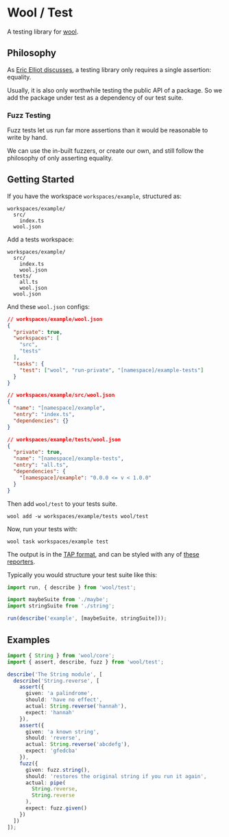 # Wool / Test

A testing library for [wool](https://github.com/woolts/wool).

## Philosophy

As [Eric Elliot discusses](https://medium.com/javascript-scene/rethinking-unit-test-assertions-55f59358253f), a testing library only requires a single assertion: equality.

Usually, it is also only worthwhile testing the public API of a package. So we add the package under test as a dependency of our test suite.

### Fuzz Testing

Fuzz tests let us run far more assertions than it would be reasonable to write by hand.

We can use the in-built fuzzers, or create our own, and still follow the philosophy of only asserting equality.

## Getting Started

If you have the workspace `workspaces/example`, structured as:

```
workspaces/example/
  src/
    index.ts
  wool.json
```

Add a tests workspace:

```
workspaces/example/
  src/
    index.ts
    wool.json
  tests/
    all.ts
    wool.json
  wool.json
```

And these `wool.json` configs:

```json
// workspaces/example/wool.json
{
  "private": true,
  "workspaces": [
    "src",
    "tests"
  ],
  "tasks": {
    "test": ["wool", "run-private", "[namespace]/example-tests"]
  }
}
```

```json
// workspaces/example/src/wool.json
{
  "name": "[namespace]/example",
  "entry": "index.ts",
  "dependencies": {}
}
```

```json
// workspaces/example/tests/wool.json
{
  "private": true,
  "name": "[namespace]/example-tests",
  "entry": "all.ts",
  "dependencies": {
    "[namespace]/example": "0.0.0 <= v < 1.0.0"
  }
}
```

Then add `wool/test` to your tests suite.

```
wool add -w workspaces/example/tests wool/test
```

Now, run your tests with:

```
wool task workspaces/example test
```

The output is in the [TAP format](https://testanything.org), and can be styled with any of [these reporters](https://github.com/sindresorhus/awesome-tap#reporters).

Typically you would structure your test suite like this:

```ts
import run, { describe } from 'wool/test';

import maybeSuite from './maybe';
import stringSuite from './string';

run(describe('example', [maybeSuite, stringSuite]));
```

## Examples

```ts
import { String } from 'wool/core';
import { assert, describe, fuzz } from 'wool/test';

describe('The String module', [
  describe('String.reverse', [
    assert({
      given: 'a palindrome',
      should: 'have no effect',
      actual: String.reverse('hannah'),
      expect: 'hannah'
    }),
    assert({
      given: 'a known string',
      should: 'reverse',
      actual: String.reverse('abcdefg'),
      expect: 'gfedcba'
    }),
    fuzz({
      given: fuzz.string(),
      should: 'restores the original string if you run it again',
      actual: pipe(
        String.reverse,
        String.reverse
      ),
      expect: fuzz.given()
    })
  ])
]);
```
